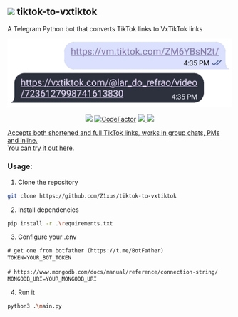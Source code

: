 ## ![](assets/tiktok-to-vxtiktok.webp") tiktok-to-vxtiktok

A Telegram Python bot that converts TikTok links to VxTikTok links

<picture>
  <img src="assets/preview.webp">
</picture>

<p align="center">
    <a href="https://github.com/psf/black" alt="Code style: black">
        <img src="https://img.shields.io/badge/code%20style-black-000000.svg" /></a>
    <a href="https://www.codefactor.io/repository/github/z1xus/tiktok-to-vxtiktok">
        <img src="https://www.codefactor.io/repository/github/z1xus/tiktok-to-vxtiktok/badge" alt="CodeFactor" /></a>
    <a href="https://github.com/Z1xus/tiktok-to-vxtiktok/issues?q=is%3Aissue+is%3Aopen+" alt="GitHub issues">
        <img src="https://img.shields.io/github/issues/z1xus/tiktok-to-vxtiktok">
    <a href="https://github.com/Z1xus/tiktok-to-vxtiktok/pulls?q=is%3Apr+is%3Aopen+" alt="GitHub pull requests">
        <img src="https://img.shields.io/github/issues-pr/z1xus/tiktok-to-vxtiktok">
</p>

Accepts both shortened and full TikTok links, works in group chats, PMs and inline.  
You can try it out [here](https://t.me/tiktok_to_vxtiktok_bot).

### Usage:
1. Clone the repository
```bash
git clone https://github.com/Z1xus/tiktok-to-vxtiktok
```
2. Install dependencies
```bash
pip install -r .\requirements.txt
```
3. Configure your .env
```Shell
# get one from botfather (https://t.me/BotFather)
TOKEN=YOUR_BOT_TOKEN

# https://www.mongodb.com/docs/manual/reference/connection-string/
MONGODB_URI=YOUR_MONGODB_URI
```
4. Run it 
```bash
python3 .\main.py
```
